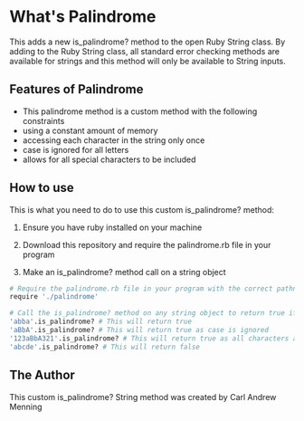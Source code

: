 # What's Palindrome

This adds a new is_palindrome? method to the open Ruby String class.  By adding to the 
Ruby String class, all standard error checking methods are available for strings and
this method will only be available to String inputs.

## Features of Palindrome

*   This palindrome method is a custom method with the following constraints
*   using a constant amount of memory
*   accessing each character in the string only once
*	case is ignored for all letters
*   allows for all special characters to be included

## How to use

This is what you need to do to use this custom is_palindrome? method:

1.  Ensure you have ruby installed on your machine

2.  Download this repository and require the palindrome.rb file in your program

3.  Make an is_palindrome? method call on a string object

```bash
# Require the palindrome.rb file in your program with the correct pathname
require './palindrome'

# Call the is_palindrome? method on any string object to return true if string is symmetric with all characters
'abba'.is_palindrome? # This will return true
'aBbA'.is_palindrome? # This will return true as case is ignored
'123aBbA321'.is_palindrome? # This will return true as all characters are allowed
'abcde'.is_palindrome? # This will return false
```

## The Author

This custom is_palindrome? String method was created by Carl Andrew Menning